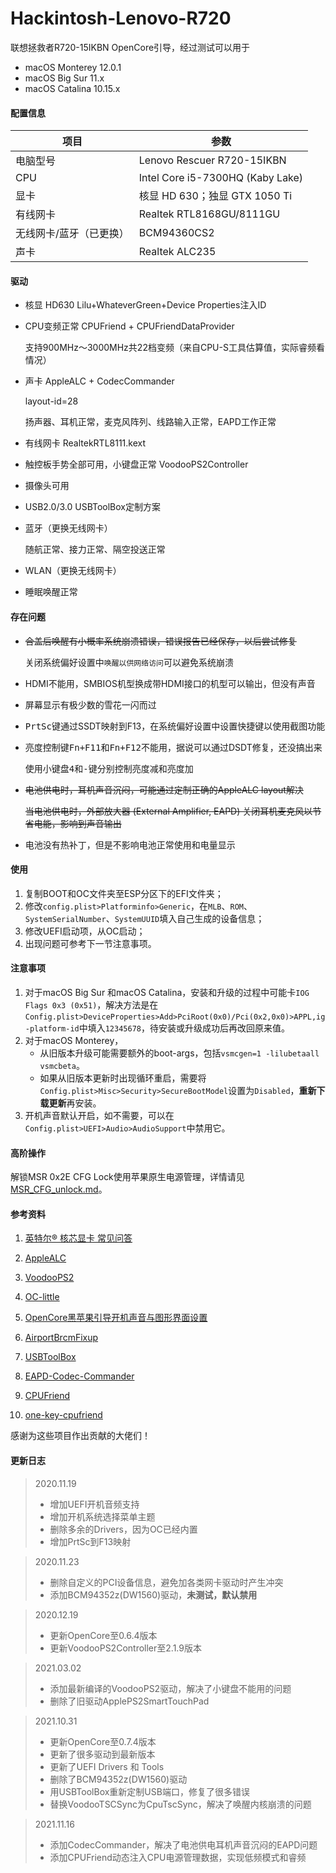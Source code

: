 Hackintosh-Lenovo-R720
=========

联想拯救者R720-15IKBN OpenCore引导，经过测试可以用于

- macOS Monterey 12.0.1
- macOS Big Sur 11.x
- macOS Catalina 10.15.x

#### 配置信息

| 项目                    | 参数                             |
| ----------------------- | -------------------------------- |
| 电脑型号                | Lenovo Rescuer R720-15IKBN       |
| CPU                     | Intel Core i5-7300HQ (Kaby Lake) |
| 显卡                    | 核显 HD 630；独显 GTX 1050 Ti    |
| 有线网卡                | Realtek RTL8168GU/8111GU         |
| 无线网卡/蓝牙（已更换） | BCM94360CS2                      |
| 声卡                    | Realtek ALC235                   |

#### 驱动

* 核显 HD630 Lilu+WhateverGreen+Device Properties注入ID

* CPU变频正常 CPUFriend + CPUFriendDataProvider

  支持900MHz～3000MHz共22档变频（来自CPU-S工具估算值，实际睿频看情况）

* 声卡 AppleALC + CodecCommander

  layout-id=28

  扬声器、耳机正常，麦克风阵列、线路输入正常，EAPD工作正常

* 有线网卡 RealtekRTL8111.kext

* 触控板手势全部可用，小键盘正常  VoodooPS2Controller

* 摄像头可用

* USB2.0/3.0 USBToolBox定制方案

* 蓝牙（更换无线网卡）

  随航正常、接力正常、隔空投送正常

* WLAN（更换无线网卡）

* 睡眠唤醒正常

#### 存在问题

* ~~合盖后唤醒有小概率系统崩溃错误，错误报告已经保存，以后尝试修复~~

  关闭系统偏好设置中`唤醒以供网络访问`可以避免系统崩溃

* HDMI不能用，SMBIOS机型换成带HDMI接口的机型可以输出，但没有声音

* 屏幕显示有极少数的雪花一闪而过

* <kbd>PrtSc</kbd>键通过SSDT映射到F13，在系统偏好设置中设置快捷键以使用截图功能

* 亮度控制键<kbd>Fn+F11</kbd>和<kbd>Fn+F12</kbd>不能用，据说可以通过DSDT修复，还没搞出来

  使用小键盘<kbd>4</kbd>和<kbd>-</kbd>键分别控制亮度减和亮度加
  
* ~~电池供电时，耳机声音沉闷，可能通过定制正确的AppleALC layout解决~~

  ~~当电池供电时，外部放大器 (External Amplifier, EAPD) 关闭耳机麦克风以节省电能，影响到声音输出~~

* 电池没有热补丁，但是不影响电池正常使用和电量显示

#### 使用

1. 复制BOOT和OC文件夹至ESP分区下的EFI文件夹；
2. 修改`config.plist>Platforminfo>Generic`，在`MLB`、`ROM`、`SystemSerialNumber`、`SystemUUID`填入自己生成的设备信息；
4. 修改UEFI启动项，从OC启动；
4. 出现问题可参考下一节注意事项。

#### 注意事项

1. 对于macOS Big Sur 和macOS Catalina，安装和升级的过程中可能卡`IOG Flags 0x3 (0x51)`，解决方法是在`Config.plist>DeviceProperties>Add>PciRoot(0x0)/Pci(0x2,0x0)>APPL,ig-platform-id`中填入`12345678`，待安装或升级成功后再改回原来值。
2. 对于macOS Monterey，
   - 从旧版本升级可能需要额外的boot-args，包括`vsmcgen=1 -lilubetaall vsmcbeta`。
   - 如果从旧版本更新时出现循环重启，需要将`Config.plist>Misc>Security>SecureBootModel`设置为`Disabled`，**重新下载更新**再安装。
3. 开机声音默认开启，如不需要，可以在`Config.plist>UEFI>Audio>AudioSupport`中禁用它。

#### 高阶操作

解锁MSR 0x2E CFG Lock使用苹果原生电源管理，详情请见[MSR_CFG_unlock.md](https://github.com/happylzyy/Hackintosh-Lenovo-R720/blob/main/MSR_CFG_unlock.md)。

#### 参考资料

1. [英特尔® 核芯显卡 常见问答](https://github.com/acidanthera/WhateverGreen/blob/master/Manual/FAQ.IntelHD.cn.md)

2. [AppleALC](https://github.com/acidanthera/AppleALC)

3. [VoodooPS2](https://github.com/acidanthera/VoodooPS2)

4. [OC-little](https://github.com/daliansky/OC-little)

5. [OpenCore黑苹果引导开机声音与图形界面设置](https://shuiyunxc.gitee.io/2020/03/19/SoundGra/index/)

6. [AirportBrcmFixup](https://github.com/acidanthera/AirportBrcmFixup)

7. [USBToolBox](https://github.com/USBToolBox)

8. [EAPD-Codec-Commander](https://github.com/RehabMan/EAPD-Codec-Commander)

9. [CPUFriend](https://github.com/acidanthera/CPUFriend)

10. [one-key-cpufriend](https://github.com/stevezhengshiqi/one-key-cpufriend)

   感谢为这些项目作出贡献的大佬们！

#### 更新日志

> 2020.11.19
>
> * 增加UEFI开机音频支持
> * 增加开机系统选择菜单主题
> * 删除多余的Drivers，因为OC已经内置
> * 增加PrtSc到F13映射

>2020.11.23
>
>- 删除自定义的PCI设备信息，避免加各类网卡驱动时产生冲突
>- 添加BCM94352z(DW1560)驱动，**未测试，默认禁用**

>2020.12.19
>
>- 更新OpenCore至0.6.4版本
>- 更新VoodooPS2Controller至2.1.9版本

> 2021.03.02
>
> - 添加最新编译的VoodooPS2驱动，解决了小键盘不能用的问题
> - 删除了旧驱动ApplePS2SmartTouchPad

> 2021.10.31
>
> - 更新OpenCore至0.7.4版本
> - 更新了很多驱动到最新版本
> - 更新了UEFI Drivers 和 Tools
> - 删除了BCM94352z(DW1560)驱动
> - 用USBToolBox重新定制USB端口，修复了很多错误
> - 替换VoodooTSCSync为CpuTscSync，解决了唤醒内核崩溃的问题

>2021.11.16
>
>- 添加CodecCommander，解决了电池供电耳机声音沉闷的EAPD问题
>- 添加CPUFriend动态注入CPU电源管理数据，实现低频模式和睿频
